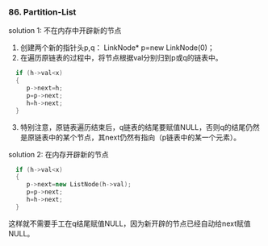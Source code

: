### 86. Partition-List

solution 1: 不在内存中开辟新的节点

1. 创建两个新的指针头p,q： LinkNode\* p=new LinkNode(0)；
2. 在遍历原链表的过程中，将节点根据val分别归到p或q的链表中。
```cpp
  if (h->val<x)
  {
     p->next=h;
     p=p->next;
     h=h->next;
  }
```
3. 特别注意，原链表遍历结束后，q链表的结尾要赋值NULL，否则q的结尾仍然是原链表中的某个节点，其next仍然有指向（p链表中的某一个元素）。

solution 2: 在内存开辟新的节点
```cpp
  if (h->val<x)
  {
     p->next=new ListNode(h->val);
     p=p->next;
     h=h->next;
  }
```
这样就不需要手工在q结尾赋值NULL，因为新开辟的节点已经自动给next赋值NULL。
